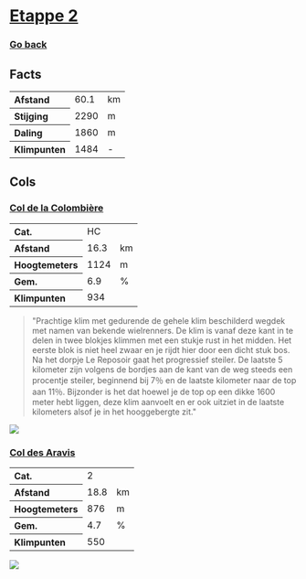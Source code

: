 # [Etappe 2](https://www.komoot.com/nl-nl/tour/1116318879)
### [Go back](../README.md)

## Facts

<table>
  <tr align="left">
    <th>Afstand</th>
    <td>60.1</td>
    <td>km</td>
  </tr>
  <tr align="left">
    <th>Stijging</th>
    <td>2290</td>
    <td>m</td>
  </tr>
  <tr align="left">
    <th>Daling</th>
    <td>1860</td>
    <td>m</td>
  </tr>
  <tr align="left">
    <th>Klimpunten</th>
    <td>1484</td>
    <td>-</td>
  </tr>
</table>

## Cols

### [Col de la Colombière](https://climbfinder.com/nl/beklimmingen/col-de-la-colombiere-scionzier)
<table>
	<tr align="left">
		<th>Cat.</th>
		<td>HC</td>
		<td></td>
	</tr>
	<tr align="left">
		<th>Afstand</th>
		<td>16.3</td>
		<td>km</td>
	</tr>
		<tr align="left">
		<th>Hoogtemeters</th>
		<td>1124</td>
		<td>m</td>
	</tr>
	</tr>
		<tr align="left">
		<th>Gem.</th>
		<td>6.9</td>
		<td>%</td>
	</tr>
	<tr align="left">
		<th>Klimpunten</th>
		<td>934</td>
		<td></td>
	</tr>
</table>

> "Prachtige klim met gedurende de gehele klim beschilderd wegdek met namen van bekende wielrenners. De klim is vanaf deze kant in te delen in twee blokjes klimmen met een stukje rust in het midden. Het eerste blok is niet heel zwaar en je rijdt hier door een dicht stuk bos. Na het dorpje Le Reposoir gaat het progressief steiler. De laatste 5 kilometer zijn volgens de bordjes aan de kant van de weg steeds een procentje steiler, beginnend bij 7％ en de laatste kilometer naar de top aan 11％.
Bijzonder is het dat hoewel je de top op een dikke 1600 meter hebt liggen, deze klim aanvoelt en er ook uitziet in de laatste kilometers alsof je in het hooggebergte zit."

![](https://climbfinder.com/CDN/col-de-la-colombiere-scionzier.png)

### [Col des Aravis](https://climbfinder.com/nl/beklimmingen/col-des-aravis-thones)
<table>
	<tr align="left">
		<th>Cat.</th>
		<td>2</td>
		<td></td>
	</tr>
	<tr align="left">
		<th>Afstand</th>
		<td>18.8 </td>
		<td>km</td>
	</tr>
		<tr align="left">
		<th>Hoogtemeters</th>
		<td>876</td>
		<td>m</td>
	</tr>
	</tr>
		<tr align="left">
		<th>Gem.</th>
		<td>4.7</td>
		<td>%</td>
	</tr>
	<tr align="left">
		<th>Klimpunten</th>
		<td>550</td>
		<td></td>
	</tr>
</table>

![](https://climbfinder.com/CDN/col-des-aravis-thones.png)